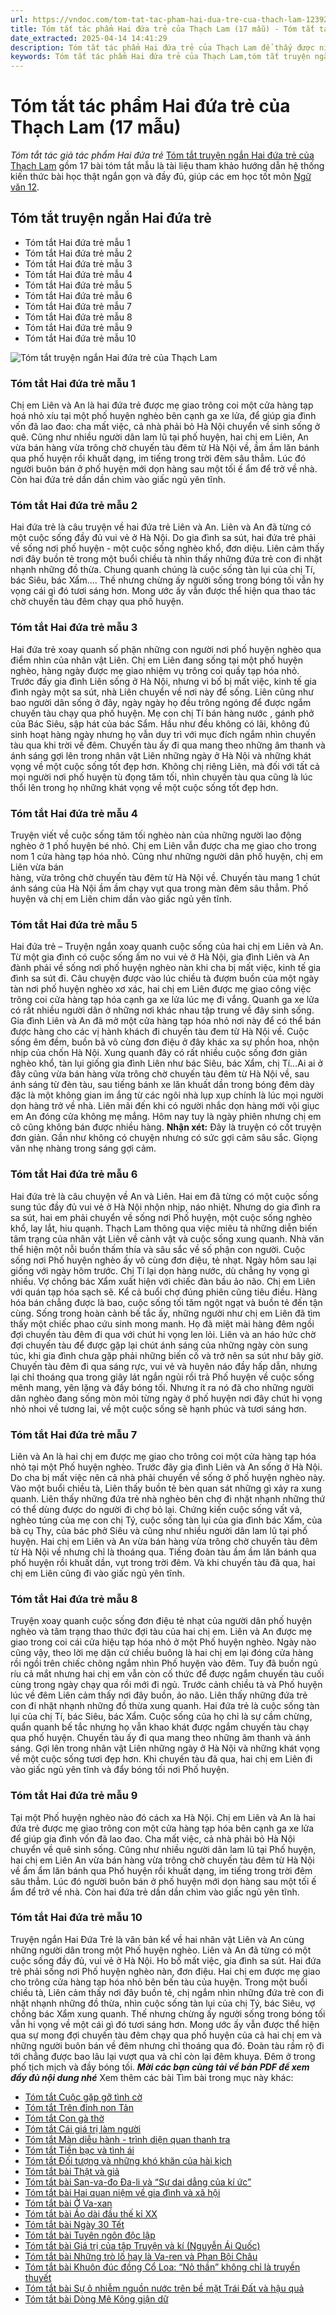 ```yaml
---
url: https://vndoc.com/tom-tat-tac-pham-hai-dua-tre-cua-thach-lam-123927
title: Tóm tắt tác phẩm Hai đứa trẻ của Thạch Lam (17 mẫu) - Tóm tắt tác giả tác phẩm Hai đứa trẻ - VnDoc.com
date_extracted: 2025-04-14 14:41:29
description: Tóm tắt tác phẩm Hai đứa trẻ của Thạch Lam để thấy được niềm xót thương đối với những con người nghèo đói, quẩn quanh và sự cảm thông, trân trọng trước mong ước có một cuộc sống tốt đẹp hơn của họ.
keywords: Tóm tắt tác phẩm Hai đứa trẻ của Thạch Lam,tóm tắt truyện ngắn hai đứa trẻ,tóm tắt cốt truyện hai đứa trẻ,tóm tắt ngắn gọn bài hai đứa trẻ,văn mẫu lớp 12,tóm tắt tác phẩm lớp 12,tóm tắt 2 đứa trẻ,tóm tắt hai đứa trẻ,tóm tắt bài hai đứa trẻ,tóm tắt hai đứa trẻ thạch lam,tóm tắt văn bản hai đứa trẻ,hai đứa trẻ tóm tắt
---
```


# Tóm tắt tác phẩm Hai đứa trẻ của Thạch Lam \(17 mẫu\)
_Tóm tắt tác giả tác phẩm Hai đứa trẻ_
[Tóm tắt truyện ngắn Hai đứa trẻ của Thạch Lam](<https://vndoc.com/tom-tat-tac-pham-hai-dua-tre-cua-thach-lam-123927>) gồm 17 bài tóm tắt mẫu là tài liệu tham khảo hướng dẫn hệ thống kiến thức bài học thật ngắn gọn và đầy đủ, giúp các em học tốt môn [Ngữ văn 12](<https://vndoc.com/ngu-van-lop12>).
## Tóm tắt truyện ngắn Hai đứa trẻ
  * Tóm tắt Hai đứa trẻ mẫu 1
  * Tóm tắt Hai đứa trẻ mẫu 2
  * Tóm tắt Hai đứa trẻ mẫu 3
  * Tóm tắt Hai đứa trẻ mẫu 4
  * Tóm tắt Hai đứa trẻ mẫu 5
  * Tóm tắt Hai đứa trẻ mẫu 6
  * Tóm tắt Hai đứa trẻ mẫu 7
  * Tóm tắt Hai đứa trẻ mẫu 8
  * Tóm tắt Hai đứa trẻ mẫu 9
  * Tóm tắt Hai đứa trẻ mẫu 10

![Tóm tắt truyện ngắn Hai đứa trẻ của Thạch Lam](https://i.vdoc.vn/data/image/2019/10/11/tom-tat-tac-pham-hai-dua-tre-cua-thach-lam.jpg)
### Tóm tắt Hai đứa trẻ mẫu 1
Chị em Liên và An là hai đứa trẻ được mẹ giao trông coi một cửa hàng tạp hoá nhỏ xíu tại một phố huyện nghèo bên cạnh ga xe lửa, để giúp gia đình vốn đã lao đao: cha mất việc, cả nhà phải bỏ Hà Nội chuyển về sinh sống ở quê. Cũng như nhiều người dân lam lũ tại phố huyện, hai chị em Liên, An vừa bán hàng vừa trông chờ chuyến tàu đêm từ Hà Nội về, ầm ầm lăn bánh qua phố huyện rồi khuất dạng, im tiếng trong trời đêm sâu thẳm. Lúc đó người buôn bán ở phố huyện mới dọn hàng sau một tối ế ẩm để trở về nhà. Còn hai đứa trẻ dần dần chìm vào giấc ngủ yên tĩnh.
### Tóm tắt Hai đứa trẻ mẫu 2
Hai đứa trẻ là câu truyện về hai đứa trẻ Liên và An. Liên và An đã từng có một cuộc sống đầy đủ vui vẻ ở Hà Nội. Do gia đình sa sút, hai đứa trẻ phải về sống nơi phố huyện - một cuộc sống nghèo khổ, đơn diệu. Liên cảm thấy nơi đây buồn tẻ trong một buổi chiều tà nhìn thấy những đứa trẻ con đi nhặt nhạnh những đồ thừa. Chung quanh chúng là cuộc sống tàn lụi của chị Tí, bác Siêu, bác Xẩm.... Thế nhưng chừng ấy người sống trong bóng tối vẫn hy vọng cái gì đó tươi sáng hơn. Mong ước ấy vẫn được thể hiện qua thao tác chờ chuyến tàu đêm chạy qua phố huyện.
### Tóm tắt Hai đứa trẻ mẫu 3
Hai đứa trẻ xoay quanh số phận những con người nơi phố huyện nghèo qua điểm nhìn của nhân vật Liên. Chị em Liên đang sống tại một phố huyện nghèo, hàng ngày được mẹ giao nhiệm vụ trông coi quầy tạp hóa nhỏ. Trước đấy gia đình Liên sống ở Hà Nội, nhưng vì bố bị mất việc, kinh tế gia đình ngày một sa sút, nhà Liên chuyển về nơi này để sống. Liên cũng như bao người dân sống ở đây, ngày ngày họ đều trông ngóng để được ngắm chuyến tàu chạy qua phố huyện. Mẹ con chị Tí bán hàng nước , gánh phở của Bác Siêu, sập hát của bác Sẩm. Hầu như đều không có lãi, không đủ sinh hoạt hàng ngày nhưng họ vẫn duy trì với mục đích ngắm nhìn chuyến tàu qua khi trời về đêm. Chuyến tàu ấy đi qua mang theo những âm thanh và ánh sáng gợi lên trong nhân vật Liên những ngày ở Hà Nội và những khát vọng về một cuộc sống tốt đẹp hơn. Không chị riêng Liên, mà đối với tất cả mọi người nơi phố huyện tù đọng tăm tối, nhìn chuyến tàu qua cũng là lúc thổi lên trong họ những khát vọng về một cuộc sống tốt đẹp hơn.
### Tóm tắt Hai đứa trẻ mẫu 4
Truyện viết về cuộc sống tăm tối nghèo nàn của những người lao động nghèo ở 1 phố huyện bé nhỏ. Chị em Liên vẫn được cha mẹ giao cho trong nom 1 cửa hàng tạp hóa nhỏ. Cũng như những người dân phố huyện, chị em Liên vừa bán  
hàng, vừa trông chờ chuyến tàu đêm từ Hà Nội về. Chuyến tàu mang 1 chút ánh sáng của Hà Nội ầm ầm chạy vụt qua trong màn đêm sâu thẳm. Phố huyện và chị em Liên chim dần vào giấc ngủ yên tĩnh.
### Tóm tắt Hai đứa trẻ mẫu 5
Hai đứa trẻ – Truyện ngắn xoay quanh cuộc sống của hai chị em Liên và An. Từ một gia đình có cuộc sống ấm no vui vẻ ở Hà Nội, gia đình Liên và An đành phải về sống nơi phố huyện nghèo nàn khi cha bị mất việc, kinh tế gia đình sa sút đi. Câu chuyện được vào lúc chiều tà đượm buồn của một ngày tàn nơi phố huyện nghèo xơ xác, hai chị em Liên được mẹ giao công việc trông coi cửa hàng tạp hóa cạnh ga xe lửa lúc mẹ đi vắng.
Quanh ga xe lửa có rất nhiều người dân ở những nơi khác nhau tập trung về đây sinh sống. Gia đình Liên và An đã mở một cửa hàng tạp hóa nhỏ nơi này để có thể bán được hàng cho các vị hành khách đi chuyến tàu đem từ Hà Nội về. Cuộc sống êm đềm, buồn bã vô cùng đơn điệu ở đây khác xa sự phồn hoa, nhộn nhịp của chốn Hà Nội. Xung quanh đây có rất nhiều cuộc sống đơn giản nghèo khổ, tàn lụi giống gia đình Liên như bác Siêu, bác Xẩm, chị Tí…Ai ai ở đây cũng vừa bán hàng vừa trông chờ chuyến tàu đêm từ Hà Nội về, sau ánh sáng từ đèn tàu, sau tiếng bánh xe lăn khuất dần trong bóng đêm dày đặc là một không gian im ắng từ các ngôi nhà lụp xụp chính là lúc mọi người dọn hàng trở về nhà. Liên mãi đến khi có người nhắc dọn hàng mới vội giục em An đóng cửa không mẹ mắng. Hôm nay tuy là ngày phiên nhưng chị em cô cũng không bán được nhiều hàng.
**Nhận xét:** Đây là truyện có cốt truyện đơn giản. Gần như không có chuyện nhưng có sức gợi cảm sâu sắc. Giọng văn nhẹ nhàng trong sáng gợi cảm.
### Tóm tắt Hai đứa trẻ mẫu 6
Hai đứa trẻ là câu chuyện về An và Liên. Hai em đã từng có một cuộc sống sung túc đầy đủ vui vẻ ở Hà Nội nhộn nhịp, náo nhiệt. Nhưng do gia đình ra sa sút, hai em phải chuyển về sống nơi Phố huyện, một cuộc sống nghèo khổ, lay lắt, hiu quạnh. Thạch Lam thông qua việc miêu tả những diễn biến tâm trạng của nhân vật Liên về cảnh vật và cuộc sống xung quanh. Nhà văn thể hiện một nỗi buồn thấm thía và sâu sắc về số phận con người. Cuộc sống nơi Phố huyện nghèo ấy vô cùng đơn điệu, tẻ nhạt. Ngày hôm sau lại giống với ngày hôm trước. Chị Tí lại dọn hàng nước, dù chẳng hy vọng gì nhiều. Vợ chồng bác Xẩm xuất hiện với chiếc đàn bầu ảo não. Chị em Liên với quán tạp hóa sạch sẽ. Kể cả buổi chợ đúng phiên cũng tiêu điều. Hàng hóa bán chẳng được là bao, cuộc sống tối tăm ngột ngạt và buồn tẻ đến tận cùng. Sống trong hoàn cảnh bế tắc ấy, những người như chị em Liên đã tìm thấy một chiếc phao cứu sinh mong manh. Họ đã miệt mài hàng đêm ngồi đợi chuyến tàu đêm đi qua với chút hi vọng len lỏi. Liên và an háo hức chờ đợi chuyến tàu để được gặp lại chút ánh sáng của những ngày còn sung túc, khi gia đình chưa gặp phải những biến cố và trở nên sa sút như bây giờ. Chuyến tàu đêm đi qua sáng rực, vui vẻ và huyên náo đầy hấp dẫn, nhưng lại chỉ thoáng qua trong giây lát ngắn ngủi rồi trả Phố huyện về cuộc sống mênh mang, yên lặng và đầy bóng tối. Nhưng ít ra nó đã cho những người dân nghèo đang sống mòn mỏi từng ngày ở phố huyện nơi đây chút hi vọng nhỏ nhoi về tương lai, về một cuộc sống sẽ hạnh phúc và tươi sáng hơn.
### Tóm tắt Hai đứa trẻ mẫu 7
Liên và An là hai chị em được mẹ giao cho trông coi một cửa hàng tạp hóa nhỏ tại một Phố huyện nghèo. Trước đây gia đình Liên và An sống ở Hà Nội. Do cha bị mất việc nên cả nhà phải chuyển về sống ở phố huyện nghèo này. Vào một buổi chiều tà, Liên thấy buồn tẻ bèn quan sát những gì xảy ra xung quanh. Liên thấy những đứa trẻ nhà nghèo bên chợ đi nhặt nhạnh những thứ có thể dùng được do người đi chợ bỏ lại. Chứng kiến cuộc sống vất vả, nghèo túng của mẹ con chị Tý, cuộc sống tàn lụi của gia đình bác Xẩm, của bà cụ Thy, của bác phở Siêu và cũng như nhiều người dân lam lũ tại phố huyện. Hai chị em Liên và An vừa bán hàng vừa trông chờ chuyến tàu đêm từ Hà Nội về nhưng chỉ là thoáng qua. Tiếng đoàn tàu ầm ầm lăn bánh qua phố huyện rồi khuất dần, vụt trong trời đêm. Và khi chuyến tàu đã qua, hai chị em Liên cũng đi vào giấc ngủ yên tĩnh.
### Tóm tắt Hai đứa trẻ mẫu 8
Truyện xoay quanh cuộc sống đơn điệu tẻ nhạt của người dân phố huyện nghèo và tâm trạng thao thức đợi tàu của hai chị em. Liên và An được mẹ giao trong coi cái cửa hiệu tạp hóa nhỏ ở một Phố huyện nghèo. Ngày nào cũng vậy, theo lời mẹ dặn cứ chiều buông là hai chị em lại đóng cửa hàng rồi ngồi trên chiếc chõng ngắm nhìn Phố huyện vào đêm. Tuy đã buồn ngủ ríu cả mắt nhưng hai chị em vẫn còn cố thức để được ngắm chuyến tàu cuối cùng trong ngày chạy qua rồi mới đi ngủ. Trước cảnh chiều tà và Phố huyện lúc về đêm Liên cảm thấy nơi đây buồn, ảo não. Liên thấy những đứa trẻ con đi nhặt nhạnh những đồ thừa xung quanh. Hai đứa trẻ là cuộc sống tàn lụi của chị Tí, bác Siêu, bác Xẩm. Cuộc sống của họ chỉ là sự cầm chừng, quẩn quanh bế tắc nhưng họ vẫn khao khát được ngắm chuyến tàu chạy qua phố huyện. Chuyến tàu ấy đi qua mang theo những âm thanh và ánh sáng. Gợi lên trong nhân vật Liên những ngày ở Hà Nội và những khát vọng về một cuộc sống tươi đẹp hơn. Khi chuyến tàu đã qua, hai chị em Liên đi vào giấc ngủ yên tĩnh và đẩy bóng tối nơi Phố huyện.
### Tóm tắt Hai đứa trẻ mẫu 9
Tại một Phố huyện nghèo nào đó cách xa Hà Nội. Chị em Liên và An là hai đứa trẻ được mẹ giao trông con một cửa hàng tạp hóa bên cạnh ga xe lửa để giúp gia đình vốn đã lao đao. Cha mất việc, cả nhà phải bỏ Hà Nội chuyển về quê sinh sống. Cũng như nhiều người dân lam lũ tại Phố huyện, hai chị em Liên An vừa bán hàng vừa trông chờ chuyến tàu đêm từ Hà Nội về ẩm ẩm lăn bánh qua Phố huyện rồi khuất dạng, im tiếng trong trời đêm sâu thẳm. Lúc đó người buôn bán ở phố huyện mới dọn hàng sau một tối ế ẩm để trở về nhà. Còn hai đứa trẻ dần dần chìm vào giấc ngủ yên tĩnh.
### Tóm tắt Hai đứa trẻ mẫu 10
Truyện ngắn Hai Đứa Trẻ là văn bản kể về hai nhân vật Liên và An cùng những người dân trong một Phố huyện nghèo. Liên và An đã từng có một cuộc sống đầy đủ, vui vẻ ở Hà Nội. Ho bố mất việc, gia đình sa sút. Hai đứa trẻ phải sống nơi Phố huyện nghèo nàn, đơn điệu. Hai chị em được mẹ giao cho trông cửa hàng tạp hóa nhỏ bên bến tàu của huyện. Trong một buổi chiều tà, Liên cảm thấy nơi đây buồn tẻ, chị ngắm nhìn những đứa trẻ con đi nhặt nhạnh những đồ thừa, nhìn cuộc sống tàn lụi của chị Tý, bác Siêu, vợ chồng bác Xẩm xung quanh. Thế nhưng chừng ấy người sống trong bóng tối vẫn hi vọng về một cái gì đó tươi sáng hơn. Mong ước ấy vẫn được thể hiện qua sự mong đợi chuyến tàu đêm chạy qua phố huyện của cả hai chị em và những người buôn bán về đêm nhưng chỉ thoáng qua đó. Đoàn tàu rầm rộ đi tới chẳng được bao lâu lại vượt qua và chỉ còn lại đêm khuya. Đêm ở trong phố tịch mịch và đầy bóng tối.
_**Mời các bạn cùng tải về bản PDF để xem đầy đủ nội dung nhé**_
Xem thêm các bài Tìm bài trong mục này khác:
  * [Tóm tắt Cuộc gặp gỡ tình cờ](</tom-tat-cuoc-gap-go-tinh-co-329730>)
  * [Tóm tắt Trên đỉnh non Tản](</tom-tat-tren-dinh-non-tan-329785>)
  * [Tóm tắt Con gà thờ](</tom-tat-con-ga-tho-329787>)
  * [Tóm tắt Cái giá trị làm người](</tom-tat-cai-gia-tri-lam-nguoi-329789>)
  * [Tóm tắt Màn diễu hành - trình diện quan thanh tra](</tom-tat-man-dieu-hanh-trinh-dien-quan-thanh-tra-329792>)
  * [Tóm tắt Tiền bạc và tình ái](</tom-tat-tien-bac-va-tinh-ai-329795>)
  * [Tóm tắt Đối tượng và những khó khăn của hài kịch](</tom-tat-doi-tuong-va-nhung-kho-khan-cua-hai-kich-329796>)
  * [Tóm tắt bài Thật và giả](</tom-tat-bai-that-va-gia-333300>)
  * [Tóm tắt bài San-va-đo Đa-li và “Sự dai dẳng của kí ức”](</tom-tat-bai-san-va-do-da-li-va-su-dai-dang-cua-ki-uc-333301>)
  * [Tóm tắt bài Hai quan niệm về gia đình và xã hội](</tom-tat-bai-hai-quan-niem-ve-gia-dinh-va-xa-hoi-333303>)
  * [Tóm tắt bài Ở Va-xan](</tom-tat-bai-o-va-xan-333304>)
  * [Tóm tắt bài Áo dài đầu thế kỉ XX](</tom-tat-bai-ao-dai-dau-the-ki-xx-333305>)
  * [Tóm tắt bài Ngày 30 Tết](</tom-tat-bai-ngay-30-tet-333315>)
  * [Tóm tắt bài Tuyên ngôn độc lập](</tom-tat-bai-tuyen-ngon-doc-lap-ctst-333324>)
  * [Tóm tắt bài Giá trị của tập Truyện và kí \(Nguyễn Ái Quốc\)](</tom-tat-bai-gia-tri-cua-tap-truyen-va-ki-nguyen-ai-quoc-333326>)
  * [Tóm tắt bài Những trò lố hay là Va-ren và Phan Bội Châu](</tom-tat-bai-nhung-tro-lo-hay-la-va-ren-va-phan-boi-chau-ctst-333328>)
  * [Tóm tắt bài Khuôn đúc đồng Cổ Loa: “Nỏ thần” không chỉ là truyền thuyết](</tom-tat-bai-khuon-duc-dong-co-loa-no-than-khong-chi-la-truyen-thuyet-333333>)
  * [Tóm tắt bài Sự ô nhiễm nguồn nước trên bề mặt Trái Đất và hậu quả](</tom-tat-bai-su-o-nhiem-nguon-nuoc-tren-be-mat-trai-dat-va-hau-qua-333334>)
  * [Tóm tắt bài Dòng Mê Kông giận dữ](</tom-tat-bai-dong-me-kong-gian-du-333336>)

